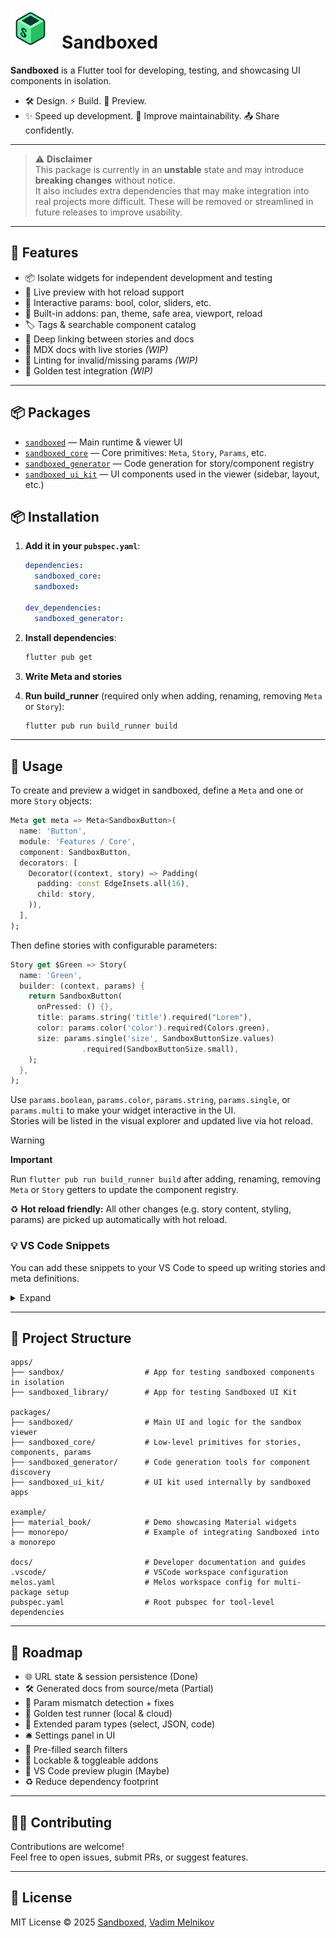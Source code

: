 # <img src="https://raw.githubusercontent.com/sboxed/sandboxed-assets/main/logos/logo-64.png" alt="logo" /> Sandboxed

**Sandboxed** is a Flutter tool for developing, testing, and showcasing  UI components in isolation.
 
- 🛠️ Design. ⚡ Build. 🔁 Preview.  
- ✨ Speed up development. 🧼 Improve maintainability. 📤 Share confidently.

---

> ⚠️ **Disclaimer**  
> This package is currently in an **unstable** state and may introduce **breaking changes** without notice.  
> It also includes extra dependencies that may make integration into real projects more difficult. These will be removed or streamlined in future releases to improve usability.

---

## 🚀 Features

- 📦 Isolate widgets for independent development and testing  
- 🎨 Live preview with hot reload support  
- 🧪 Interactive params: bool, color, sliders, etc.
- 🧩 Built-in addons: pan, theme, safe area, viewport, reload
- 🏷️ Tags & searchable component catalog
- 🔗 Deep linking between stories and docs
- 📄 MDX docs with live stories *(WIP)*
- 🧹 Linting for invalid/missing params *(WIP)*
- 📸 Golden test integration *(WIP)*

---

## 📦 Packages

- [`sandboxed`](packages/sandboxed/README.md) — Main runtime & viewer UI  
- [`sandboxed_core`](packages/sandboxed_core/README.md) — Core primitives: `Meta`, `Story`, `Params`, etc.  
- [`sandboxed_generator`](packages/sandboxed_generator/README.md) — Code generation for story/component registry  
- [`sandboxed_ui_kit`](packages/sandboxed_ui_kit/README.md) — UI components used in the viewer (sidebar, layout, etc.)

## 📦 Installation

1. **Add it in your `pubspec.yaml`**:

    ```yaml
    dependencies:
      sandboxed_core:
      sandboxed:

    dev_dependencies:
      sandboxed_generator:
    ```
2. **Install dependencies**:
    ```bash
    flutter pub get
    ```
3. **Write Meta and stories**
4. **Run build_runner** (required only when adding, renaming, removing `Meta` or `Story`):
    ```bash
    flutter pub run build_runner build
    ```

---

## 🧰 Usage


To create and preview a widget in sandboxed, define a `Meta` and one or more `Story` objects:

```dart
Meta get meta => Meta<SandboxButton>(
  name: 'Button',
  module: 'Features / Core',
  component: SandboxButton,
  decorators: [
    Decorator((context, story) => Padding(
      padding: const EdgeInsets.all(16),
      child: story,
    )),
  ],
);
```

Then define stories with configurable parameters:

```dart
Story get $Green => Story(
  name: 'Green',
  builder: (context, params) {
    return SandboxButton(
      onPressed: () {},
      title: params.string('title').required("Lorem"),
      color: params.color('color').required(Colors.green),
      size: params.single('size', SandboxButtonSize.values)
                .required(SandboxButtonSize.small),
    );
  },
);
```

Use `params.boolean`, `params.color`, `params.string`, `params.single`, or `params.multi` to make your widget interactive in the UI.  
Stories will be listed in the visual explorer and updated live via hot reload.

> [!WARNING]
> **Important**
> 
> Run `flutter pub run build_runner build` after adding, renaming, removing `Meta` or `Story` getters to update the component registry.
>
> ♻️ **Hot reload friendly:** All other changes (e.g. story content, styling, params) are picked up automatically with hot reload.

### 💡 VS Code Snippets

You can add these snippets to your VS Code to speed up writing stories and meta definitions.

<details>
<summary>Expand</summary>

#### How to add:

1. Open Command Palette → `Preferences: Configure User Snippets`
2. Create or open a global or workspace snippet file
3. Paste the following:

```json
{
  "Meta + Story": {
    "prefix": "metastory",
    "description": "Creates a new Sandboxed Story with default Meta",
    "body": [
      "import 'package:flutter/widgets.dart';",
      "import 'package:sandboxed_core/sandboxed_core.dart';",
      "",
      "Meta get meta => Meta<${1:Widget}>();",
      "",
      "Story get $${2:Default} => Story($0);"
    ]
  },
  "Story": {
    "prefix": "story",
    "description": "Creates a new Sandboxed Story",
    "body": [
      "Story get $${2:Default} => Story($0);"
    ]
  },
  "Story Config": {
    "prefix": "storyconfig",
    "description": "Creates a global story config",
    "body": [
      "import 'package:sandboxed_core/sandboxed_core.dart';",
      "",
      "Config get config => Config(",
      "  module: '',",
      ");"
    ]
  }
}
```

</details>

---

## 📁 Project Structure

```
apps/
├── sandbox/                  # App for testing sandboxed components in isolation
├── sandboxed_library/        # App for testing Sandboxed UI Kit

packages/
├── sandboxed/                # Main UI and logic for the sandbox viewer
├── sandboxed_core/           # Low-level primitives for stories, components, params
├── sandboxed_generator/      # Code generation tools for component discovery
├── sandboxed_ui_kit/         # UI kit used internally by sandboxed apps

example/
├── material_book/            # Demo showcasing Material widgets
├── monorepo/                 # Example of integrating Sandboxed into a monorepo

docs/                         # Developer documentation and guides
.vscode/                      # VSCode workspace configuration
melos.yaml                    # Melos workspace config for multi-package setup
pubspec.yaml                  # Root pubspec for tool-level dependencies
```

---

## 📅 Roadmap

- 🌐 URL state & session persistence (Done)
- 🛠 Generated docs from source/meta (Partial)
- 🧠 Param mismatch detection + fixes
- 🧪 Golden test runner (local & cloud)
- 🧰 Extended param types (select, JSON, code)
- 🛎 Settings panel in UI
- 🧭 Pre-filled search filters
- 🧩 Lockable & toggleable addons
- 🧠 VS Code preview plugin (Maybe)
- ♻️ Reduce dependency footprint

---

## 🧑‍💻 Contributing

Contributions are welcome!  
Feel free to open issues, submit PRs, or suggest features.

---

## 📄 License

MIT License © 2025 [Sandboxed](https://github.com/sboxed), [Vadim Melnikov](https://github.com/rIIh)